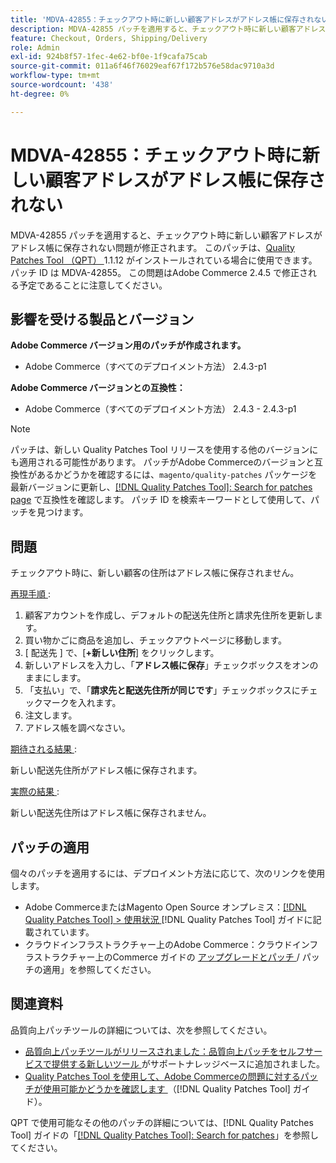 ```yaml
---
title: 'MDVA-42855：チェックアウト時に新しい顧客アドレスがアドレス帳に保存されない '
description: MDVA-42855 パッチを適用すると、チェックアウト時に新しい顧客アドレスがアドレス帳に保存されない問題が修正されます。 このパッチは、[Quality Patches Tool （QPT） ] （https://experienceleague.adobe.com/ja/docs/commerce-operations/tools/quality-patches-tool/quality-patches-tool-to-self-serve-quality-patches） 1.1.12 がインストールされている場合に利用できます。 パッチ ID は MDVA-42855。 この問題はAdobe Commerce 2.4.5 で修正される予定であることに注意してください。
feature: Checkout, Orders, Shipping/Delivery
role: Admin
exl-id: 924b8f57-1fec-4e62-bf0e-1f9cafa75cab
source-git-commit: 011a6f46f76029eaf67f172b576e58dac9710a3d
workflow-type: tm+mt
source-wordcount: '438'
ht-degree: 0%

---
```


# MDVA-42855：チェックアウト時に新しい顧客アドレスがアドレス帳に保存されない

MDVA-42855 パッチを適用すると、チェックアウト時に新しい顧客アドレスがアドレス帳に保存されない問題が修正されます。 このパッチは、[Quality Patches Tool （QPT） ](https://experienceleague.adobe.com/ja/docs/commerce-operations/tools/quality-patches-tool/quality-patches-tool-to-self-serve-quality-patches)1.1.12 がインストールされている場合に使用できます。 パッチ ID は MDVA-42855。 この問題はAdobe Commerce 2.4.5 で修正される予定であることに注意してください。

## 影響を受ける製品とバージョン

**Adobe Commerce バージョン用のパッチが作成されます。**

* Adobe Commerce（すべてのデプロイメント方法） 2.4.3-p1

**Adobe Commerce バージョンとの互換性：**

* Adobe Commerce（すべてのデプロイメント方法） 2.4.3 - 2.4.3-p1

>[!NOTE]
>
>パッチは、新しい Quality Patches Tool リリースを使用する他のバージョンにも適用される可能性があります。 パッチがAdobe Commerceのバージョンと互換性があるかどうかを確認するには、`magento/quality-patches` パッケージを最新バージョンに更新し、[[!DNL Quality Patches Tool]: Search for patches page](https://experienceleague.adobe.com/ja/docs/commerce-operations/tools/quality-patches-tool/quality-patches-tool-to-self-serve-quality-patches) で互換性を確認します。 パッチ ID を検索キーワードとして使用して、パッチを見つけます。

## 問題

チェックアウト時に、新しい顧客の住所はアドレス帳に保存されません。

<u> 再現手順 </u>:

1. 顧客アカウントを作成し、デフォルトの配送先住所と請求先住所を更新します。
1. 買い物かごに商品を追加し、チェックアウトページに移動します。
1. [ 配送先 ] で、[**+新しい住所**] をクリックします。
1. 新しいアドレスを入力し、「**アドレス帳に保存**」チェックボックスをオンのままにします。
1. 「支払い」で、「**請求先と配送先住所が同じです**」チェックボックスにチェックマークを入れます。
1. 注文します。
1. アドレス帳を調べなさい。

<u> 期待される結果 </u>:

新しい配送先住所がアドレス帳に保存されます。

<u> 実際の結果 </u>:

新しい配送先住所はアドレス帳に保存されません。

## パッチの適用

個々のパッチを適用するには、デプロイメント方法に応じて、次のリンクを使用します。

* Adobe CommerceまたはMagento Open Source オンプレミス：[[!DNL Quality Patches Tool] > 使用状況 ](/help/tools/quality-patches-tool/usage.md) [!DNL Quality Patches Tool] ガイドに記載されています。
* クラウドインフラストラクチャー上のAdobe Commerce：クラウドインフラストラクチャー上のCommerce ガイドの [ アップグレードとパッチ ](https://experienceleague.adobe.com/docs/commerce-cloud-service/user-guide/develop/upgrade/apply-patches.html?lang=ja)/ パッチの適用」を参照してください。

## 関連資料

品質向上パッチツールの詳細については、次を参照してください。

* [ 品質向上パッチツールがリリースされました：品質向上パッチをセルフサービスで提供する新しいツール ](https://experienceleague.adobe.com/ja/docs/commerce-operations/tools/quality-patches-tool/quality-patches-tool-to-self-serve-quality-patches) がサポートナレッジベースに追加されました。
* [Quality Patches Tool を使用して、Adobe Commerceの問題に対するパッチが使用可能かどうかを確認します ](/help/tools/quality-patches-tool/patches-available-in-qpt/check-patch-for-magento-issue-with-magento-quality-patches.md) （[!DNL Quality Patches Tool] ガイド）。

QPT で使用可能なその他のパッチの詳細については、[!DNL Quality Patches Tool] ガイドの「[[!DNL Quality Patches Tool]: Search for patches](https://experienceleague.adobe.com/tools/commerce-quality-patches/index.html?lang=ja)」を参照してください。
